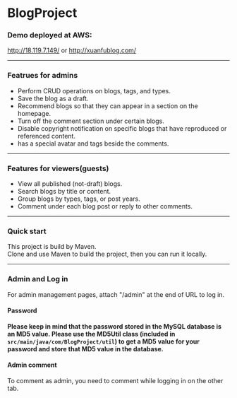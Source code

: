 # BlogProject
### Demo deployed at AWS:
http://18.119.7.149/
or
http://xuanfublog.com/

------------


### Featrues for admins
- Perform CRUD operations on blogs, tags, and types.
- Save the blog as a draft.
- Recommend blogs so that they can appear in a section on the homepage.
- Turn off the comment section under certain blogs.
- Disable copyright notification on specific blogs that have reproduced or referenced content.
- has a special avatar and tags beside the comments.

------------


### Features for viewers(guests)
- View all published (not-draft) blogs.
- Search blogs by title or content.
- Group blogs by types, tags, or post years.
- Comment under each blog post or reply to other comments.

------------


### Quick start
This project is build by Maven.  
Clone and use Maven to build the project, then you can run it locally.

------------

### Admin and Log in
For admin management pages, attach "/admin" at the end of URL to log in.

#### Password
**Please keep in mind that the password stored in the MySQL database is an MD5 value. Please use the MD5Util class (included in `src/main/java/com/BlogProject/util`) to get a MD5 value for your password and store that MD5 value in the database.**

#### Admin comment
To comment as admin, you need to comment while logging in on the other tab.

